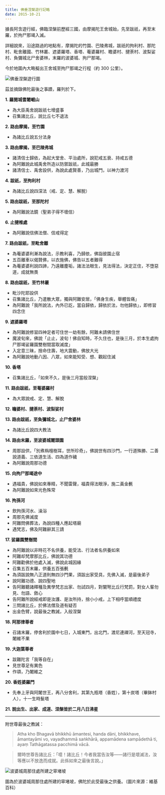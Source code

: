 ```yaml
---
title: 佛垂涅槃遊行記略
date: 2015-10-21
---
```


據長阿含遊行經，佛臨涅槃前歷經三國，由摩揭陀王舍城始，先至跋祇，再至末羅，於拘尸那竭入滅。

詳細說來，沿途路過的地點有，摩揭陀的竹園、巴陵弗城，跋祇的拘利村、那陀村、毗舍離國、竹林叢、遮婆羅塔、香塔、菴婆羅村、瞻婆村、揵荼村、波梨娑村、負彌城北尸舍婆林，末羅的波婆城、拘尸那竭。

今於地圖內大略擬出王舍城至拘尸那竭之行程（約 300 公里）。

<img src="../images/road-to-nibbana.jpg" class="img-fluid mx-auto d-block border p-1" alt="佛垂涅槃遊行圖">

茲並摘錄佛陀最後之事蹟，羅列於下。

__1. 羅閱城耆闍崛山__

- 為大臣禹舍說跋祇七增盛事
- 召集諸比丘，說比丘七不退法

__2. 路由摩揭，至竹園__

- 為諸比丘說五分法身

__3. 路由摩揭，至巴陵弗城__

- 諸清信士歸依，為起大堂舍、平治處所，說犯戒五衰、持戒五德
- 為阿難說此城禹舍所造以防禦跋祇，此城最勝
- 諸清信士、禹舍設供，為說此處賢善，乃出城門，以神力渡河

__4. 跋祇，至拘利村__

- 為諸比丘說四深法（戒、定、慧、解脫）

__5. 路由跋祇，至那陀村__

- 為阿難說法鏡（聖弟子得不壞信）

__6. 止揵椎處__

- 為阿難說信佛法僧、信戒得定

__7. 路由跋祇，至毗舍離__

- 為菴婆婆利漸為說法，示教利喜，乃歸依，佛詣彼園止宿
- 五百離車以偈贊佛，以衣施佛，佛告以五者難得
- 為菴婆婆利說四諦，乃遠離塵垢，諸法法眼生，見法得法，決定正住，不墮惡道，成就無畏

__8. 路由跋祇，至竹林叢__

- 毗沙陀耶設供
- 召集諸比丘，乃遣散大眾，獨與阿難安居，「佛身生疾，舉體皆痛」
- 為阿難說「我所說法，內外已訖，當自歸依，歸依於法，勿他歸依」，即修習四念住

__9. 遮婆羅塔__

- 為阿難說修習四神足者可住世一劫有餘，阿難未請佛住世
- 魔波旬來，佛說「止止，波旬！佛自知時，不久住也，是後三月，於本生處拘尸那竭娑羅園雙樹間當取滅度」
- 入定意三昧，捨命住壽，地大震動，佛放大光
- 為阿難說地動八因、八眾，如來能知受、想、觀起住滅

__10. 香塔__

- 召集諸比丘，「如來不久，是後三月當般涅槃」

__11. 路由跋祇，至菴婆羅村__

- 為大眾說戒、定、慧、解脫

__12. 瞻婆村、揵荼村、波梨娑村__

__13. 路由跋祇，至負彌城北，止尸舍婆林__

- 為諸比丘說四大教法

__14. 路由末羅，至波婆城闍頭園__

- 周那設供，「別煮栴檀樹耳，世所珍奇」，佛說世有四沙門，一行道殊勝、二善說道義、三依道生活、四為道作穢
- 為阿難說周那功德

__15. 向拘尸那竭途中__

- 遇福貴，佛說如來專精，不聞雷聲，福貴得法眼淨，施二黃金㲲
- 為阿難說如來光色殊常

__16. 拘孫河__

- 飲拘孫河水、澡浴
- 周那先佛滅度
- 阿難問佛葬法，為說四種人應起塔廟
- 遇梵志，佛及阿難辭其三請

__17. 娑羅園雙樹間__

- 為阿難說以非時花不名供養，能受法、行法者名供養如來
- 阿難却梵摩那比丘，佛說其功德
- 阿難勸佛於他處入滅，佛說此城因緣
- 召集五百末羅，供養五百張㲲
- 為須跋說無八正道則無四沙門果，須跋出家受具，先佛入滅，是最後弟子
- 說阿難功德、說四聖地
- 告阿難聽諸釋種及異學梵志出家、勿試四月，對闡弩比丘行梵罰，對女人輩勿見、勿語、斂心
- 告阿難所說經戒即是汝護、是汝所持，捨小小戒，上下相呼當順禮度
- 三問諸比丘，於佛法僧及道有疑否
- 出金色臂，說最後之教誡，入般涅槃

__18. 阿那律尊者__

- 召諸末羅，停舍利於園中七日，入城東門，出北門，渡尼連禪河，至天冠寺，闍維不果

__19. 大迦葉尊者__

- 跋難陀言「我等自在」
- 見世尊足有異色
- 作頌，乃闍維之

__20. 香姓婆羅門__

- 先奉上牙與阿闍世王，再八分舍利，其第九瓶塔（香姓），第十炭塔（畢鉢村人），十一生時髮塔

__21. 說出生、出家、成道、涅槃皆於二月八日沸星__

---

附世尊最後之教誡：

> Atha kho Bhagavā bhikkhū āmantesi, handa dāni, bhikkhave, āmantayāmi vo, vayadhammā saṅkhārā, appamādena sampādethā ti, ayaṃ Tathāgatassa pacchimā vācā.

> 爾時世尊告諸比丘：「噫！諸比丘！今者我當告汝等——諸行是壞滅法，汝等應以不放逸而成就。此係如來之最後言說。」

<img src="../images/pava-stupa.jpg" class="img-fluid mx-auto d-block border p-1" alt="波婆城周那住處所建之窣堵坡">

圖為於波婆城周那住處所建的窣堵坡，佛陀於此受最後之供養。（圖片來源：維基百科）